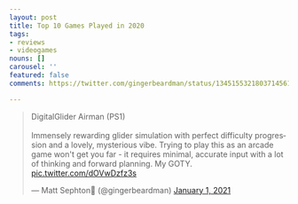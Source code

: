 ```yaml
---
layout: post
title: Top 10 Games Played in 2020
tags:
- reviews
- videogames
nouns: []
carousel: ''
featured: false
comments: https://twitter.com/gingerbeardman/status/1345155321803714561

---
```

<blockquote class="twitter-tweet"><p lang="en" dir="ltr">DigitalGlider Airman (PS1)<br><br>Immensely rewarding glider simulation with perfect difficulty progression and a lovely, mysterious vibe. Trying to play this as an arcade game won&#39;t get you far - it requires minimal, accurate input with a lot of thinking and forward planning. My GOTY. <a href="https://t.co/dOVwDzfz3s">pic.twitter.com/dOVwDzfz3s</a></p>&mdash; Matt Sephton🎴 (@gingerbeardman) <a href="https://twitter.com/gingerbeardman/status/1345155420273446913?ref_src=twsrc%5Etfw">January 1, 2021</a></blockquote> <script async src="https://platform.twitter.com/widgets.js" charset="utf-8"></script>